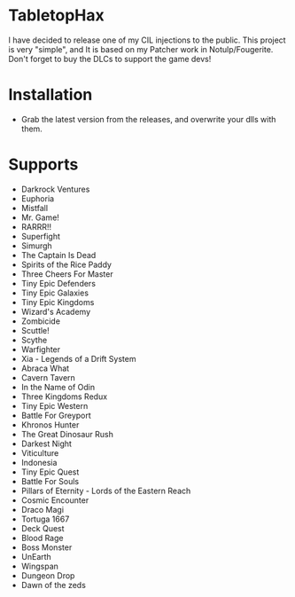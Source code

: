 # TabletopHax
I have decided to release one of my CIL injections to the public.
This project is very "simple", and It is based on my Patcher work in Notulp/Fougerite.
Don't forget to buy the DLCs to support the game devs!

# Installation
* Grab the latest version from the releases, and overwrite your dlls with them.

# Supports
* Darkrock Ventures
* Euphoria
* Mistfall
* Mr. Game!
* RARRR!!
* Superfight
* Simurgh
* The Captain Is Dead
* Spirits of the Rice Paddy
* Three Cheers For Master
* Tiny Epic Defenders
* Tiny Epic Galaxies
* Tiny Epic Kingdoms
* Wizard's Academy
* Zombicide
* Scuttle!
* Scythe
* Warfighter
* Xia - Legends of a Drift System
* Abraca What
* Cavern Tavern
* In the Name of Odin
* Three Kingdoms Redux
* Tiny Epic Western
* Battle For Greyport
* Khronos Hunter
* The Great Dinosaur Rush
* Darkest Night
* Viticulture
* Indonesia
* Tiny Epic Quest
* Battle For Souls
* Pillars of Eternity - Lords of the Eastern Reach
* Cosmic Encounter
* Draco Magi
* Tortuga 1667
* Deck Quest
* Blood Rage
* Boss Monster
* UnEarth
* Wingspan
* Dungeon Drop
* Dawn of the zeds
